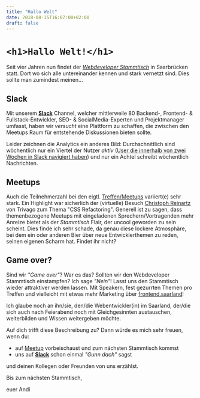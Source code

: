 ```yaml
---
title: "Hallo Welt"
date: 2018-08-15T16:07:00+02:00
draft: false
---
```


# `<h1>Hallo Welt!</h1>`

Seit vier Jahren nun findet der [_Webdeveloper Stammtisch_](https://www.meetup.com/Webdeveloper-Stammtisch-Saar) in Saarbrücken statt. Dort wo sich alle untereinander kennen und stark vernetzt sind. Dies sollte man zumindest meinen…

## Slack

Mit unserem [**Slack**](https://webdeveloper-slack.herokuapp.com) Channel, welcher mittlerweile 80 Backend-, Frontend- & Fullstack-Entwickler, SEO- & SocialMedia-Experten und Projektmanager umfasst, haben wir _versucht_ eine Plattform zu schaffen, die zwischen den Meetups Raum für entstehende Diskussionen bieten sollte.

Leider zeichnen die Analytics ein anderes Bild: Durchschnittlich sind wöchentlich nur ein Viertel der Nutzer _aktiv_ ([User die innerhalb von zwei Wochen in Slack navigiert haben](https://www.quora.com/Who-does-Slack-count-as-an-active-member)) und nur ein Achtel schreibt wöchentlich Nachrichten.

## Meetups

Auch die Teilnehmerzahl bei den eigtl. [Treffen/Meetups](https://www.meetup.com/Webdeveloper-Stammtisch-Saar/events/past/) variiert(e) sehr stark. Ein Highlight war sicherlich der (virtuelle) Besuch [Christoph Reinartz](https://www.youtube.com/watch?v=w2056B6slr0) von Trivago zum Thema "CSS Refactoring". Generell ist zu sagen, dass themenbezogene Meetups mit eingeladenen Sprechern/Vortragenden mehr Anreize bietet als der _Stammtisch_ Flair, der uncool geworden zu sein scheint. Dies finde ich sehr schade, da genau diese lockere Atmosphäre, bei dem ein oder anderen Bier über neue Entwicklerthemen zu reden, seinen eigenen Scharm hat. Findet ihr nicht?

## Game over?

Sind wir _"Game over"_? War es das? Sollten wir den Webdeveloper Stammtisch einstampfen? Ich sage _"Nein"_! Lasst uns den Stammtisch wieder attraktiver werden lassen. Mit Speakern, fest gezurrten Themen pro Treffen und vielleicht mit etwas mehr Marketing über [frontend.saarland](https://www.frontend.saarland)!

Ich glaube noch an ihn/sie, den/die Webentwickler(in) im Saarland, der/die sich auch nach Feierabend noch mit Gleichgesinnten austauschen, weiterbilden und Wissen weitergeben möchte.

Auf dich trifft diese Beschreibung zu? Dann würde es mich sehr freuen, wenn du:

- auf [Meetup](https://www.meetup.com/Webdeveloper-Stammtisch-Saar/) vorbeischaust und zum nächsten Stammtisch kommst
- uns auf [**Slack**](https://webdeveloper-slack.herokuapp.com) schon einmal _"Gunn dach"_ sagst

und deinen Kollegen oder Freunden von uns erzählst.

Bis zum nächsten Stammtisch,

euer Andi